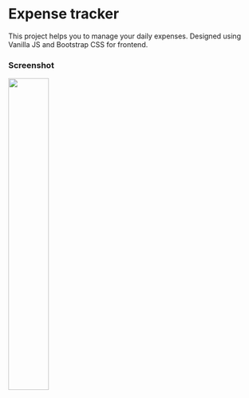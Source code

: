 # Expense tracker
This project helps you to manage your daily expenses. Designed using Vanilla JS and Bootstrap CSS for frontend.

### Screenshot
<img src="https://user-images.githubusercontent.com/44531949/82397925-2faaee00-9a6f-11ea-99bc-08db2b836419.png" width="40%">

